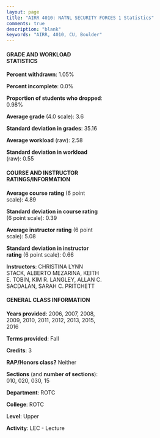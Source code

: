 ```yaml
---
layout: page
title: "AIRR 4010: NATNL SECURITY FORCES 1 Statistics"
comments: true
description: "blank"
keywords: "AIRR, 4010, CU, Boulder"
--- 
```

<head>
<script src="https://ajax.googleapis.com/ajax/libs/jquery/2.1.3/jquery.min.js"></script>
<script src="https://dl.dropboxusercontent.com/s/pc42nxpaw1ea4o9/highcharts.js?dl=0"></script>
<!-- <script src="../assets/js/highcharts.js"></script> -->
<style type="text/css">@font-face {
	font-family: "Bebas Neue";
	src: url(https://www.filehosting.org/file/details/544349/BebasNeue%20Regular.otf) format("opentype");
	}
	h1.Bebas { 
		font-family: "Bebas Neue", Verdana, Tahoma;
	}
</style>
</head>
<body>
	<div id="container" style="float: right; width: 45%; height: 88%; margin-left: 2.5%; margin-right: 2.5%;"></div>
	<script language="JavaScript">
		$(document).ready(function() {
		var chart = {type: 'column'};
		var title = {text: 'Grade Distribution'};
		var xAxis = {categories: ['A','B','C','D','F'],crosshair: true};
		var yAxis = {min: 0,title: {text: 'Percentage'}};
		var tooltip = {headerFormat: '<center><b><span style="font-size:20px">{point.key}</span></b></center>',
		               pointFormat: '<td style="padding:0"><b>{point.y:.1f}%</b></td>',
		               footerFormat: '</table>',shared: true,useHTML: true};
		var plotOptions = {column: {pointPadding: 0.0,borderWidth: 0}};  
		var credits = {enabled: false};var series= [{name: 'Percent',data: [66.34,30.2,2.48,0.0,0.99,]}];
		var json = {};
		json.chart = chart;
		json.title = title;
		json.tooltip = tooltip;
		json.xAxis = xAxis;
		json.yAxis = yAxis;  
		json.series = series;
		json.plotOptions = plotOptions;  
		json.credits = credits;
		$('#container').highcharts(json);
	});
	</script>
</body>
			   
#### GRADE AND WORKLOAD STATISTICS

**Percent withdrawn**: 1.05%

**Percent incomplete**: 0.0%

**Proportion of students who dropped**: 0.98%

**Average grade** (4.0 scale): 3.6

**Standard deviation in grades**: 35.16

**Average workload** (raw): 2.58

**Standard deviation in workload** (raw): 0.55

#### COURSE AND INSTRUCTOR RATINGS/INFORMATION

**Average course rating** (6 point scale): 4.89

**Standard deviation in course rating** (6 point scale): 0.39

**Average instructor rating** (6 point scale): 5.08

**Standard deviation in instructor rating** (6 point scale): 0.66

**Instructors**: CHRISTINA LYNN STACK, ALBERTO MEZARINA, KEITH E. TOBIN, KIM R. LANGLEY, ALLAN C. SACDALAN, SARAH C. PRITCHETT

#### GENERAL CLASS INFORMATION

**Years provided**: 2006, 2007, 2008, 2009, 2010, 2011, 2012, 2013, 2015, 2016

**Terms provided**: Fall

**Credits**: 3

**RAP/Honors class?** Neither

**Sections** (and **number of sections**): 010, 020, 030, 15

**Department**: ROTC

**College**: ROTC

**Level**: Upper

**Activity**: LEC - Lecture